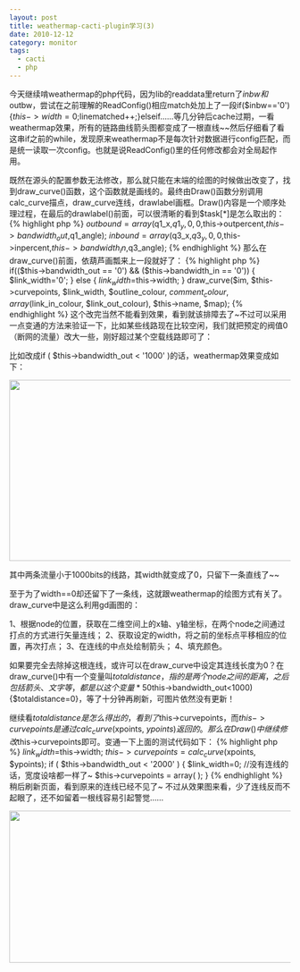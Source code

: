 ```yaml
---
layout: post
title: weathermap-cacti-plugin学习(3)
date: 2010-12-12
category: monitor
tags:
  - cacti
  - php
---
```


今天继续啃weathermap的php代码，因为lib的readdata里return了$inbw和$outbw，尝试在之前理解的ReadConfig()相应match处加上了一段if($inbw=='0'){$this->width=0;$linematched++;}elseif……等几分钟后cache过期，一看weathermap效果，所有的链路曲线箭头图都变成了一根直线~~然后仔细看了看这串if之前的while，发现原来weathermap不是每次针对数据进行config匹配，而是统一读取一次config。也就是说ReadConfig()里的任何修改都会对全局起作用。

既然在源头的配置参数无法修改，那么就只能在末端的绘图的时候做出改变了，找到draw_curve()函数，这个函数就是画线的。最终由Draw()函数分别调用calc_curve描点，draw_curve连线，drawlabel画框。Draw()内容是一个顺序处理过程，在最后的drawlabel()前面，可以很清晰的看到$task[*]是怎么取出的：
{% highlight php %}
$outbound=array($q1_x,$q1_y,0,0,$this->outpercent,$this->bandwidth_out,$q1_angle);
$inbound=array($q3_x,$q3_y,0,0,$this->inpercent,$this->bandwidth_in,$q3_angle);
{% endhighlight %}
那么在draw_curve()前面，依葫芦画瓢来上一段就好了：
{% highlight php %}
if(($this->bandwidth_out == '0') && ($this->bandwidth_in == '0'))
{
$link_width='0';
}
else
{
$link_width=$this->width;
}
draw_curve($im, $this->curvepoints, $link_width, $outline_colour, $comment_colour, array($link_in_colour, $link_out_colour), $this->name, $map);
{% endhighlight %}
这个改完当然不能看到效果，看到就该排障去了~不过可以采用一点变通的方法来验证一下，比如某些线路现在比较空闲，我们就把预定的阀值0（断网的流量）改大一些，刚好超过某个空载线路即可了：

比如改成if ( $this->bandwidth_out < '1000' )的话，weathermap效果变成如下：

<a href="http://chenlinux.com/wp-content/uploads/2010/12/qqe688aae59bbee69caae591bde5908d.jpg"><img class="alignnone size-full wp-image-2108" title="weathermap" src="http://chenlinux.com/wp-content/uploads/2010/12/qqe688aae59bbee69caae591bde5908d.jpg" alt="" width="581" height="324" /></a>

其中两条流量小于1000bits的线路，其width就变成了0，只留下一条直线了~~

至于为了width==0却还留下了一条线，这就跟weathermap的绘图方式有关了。draw_curve中是这么利用gd画图的：

1、根据node的位置，获取在二维空间上的x轴、y轴坐标，在两个node之间通过打点的方式进行矢量连线；
2、获取设定的width，将之前的坐标点平移相应的位置，再次打点；
3、在连线的中点处绘制箭头；
4、填充颜色。

如果要完全去除掉这根连线，或许可以在draw_curve中设定其连线长度为0？在draw_curve()中有一个变量叫$totaldistance，指的是两个node之间的距离，之后包括箭头、文字等，都是以这个变量*50%来计算的。添加if($this->bandwidth_out<1000){$totaldistance=0}，等了十分钟再刷新，可图片依然没有更新！

继续看$totaldistance是怎么得出的，看到了$this->curvepoints，而$this->curvepoints是通过calc_curve($xpoints, $ypoints)返回的。那么在Draw()中继续修改$this->curvepoints即可。变通一下上面的测试代码如下：
{% highlight php %}
$link_width=$this->width;
$this->curvepoints = calc_curve($xpoints, $ypoints);
if ( $this->bandwidth_out < '2000' )
{
$link_width=0; //没有连线的话，宽度设啥都一样了~
$this->curvepoints = array( );
}
{% endhighlight %}
稍后刷新页面，看到原来的连线已经不见了~ 不过从效果图来看，少了连线反而不起眼了，还不如留着一根线容易引起警觉……

<a href="http://chenlinux.com/wp-content/uploads/2010/12/qqe688aae59bbee69caae591bde5908d1.jpg"><img class="alignnone size-full wp-image-2112" title="weathermap-no-line" src="http://chenlinux.com/wp-content/uploads/2010/12/qqe688aae59bbee69caae591bde5908d1.jpg" alt="" width="511" height="272" /></a>
